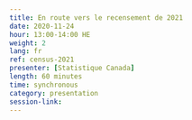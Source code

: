 ```yaml
---
title: En route vers le recensement de 2021
date: 2020-11-24
hour: 13:00-14:00 HE
weight: 2
lang: fr
ref: census-2021
presenter: [Statistique Canada]
length: 60 minutes
time: synchronous
category: presentation
session-link:
---
```

